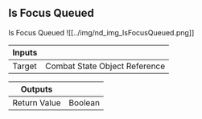 ## Is Focus Queued
Is Focus Queued
![[../img/nd_img_IsFocusQueued.png]]

|Inputs||
|--|--|
| Target | Combat State Object Reference |

|Outputs||
|--|--|
| Return Value | Boolean |
